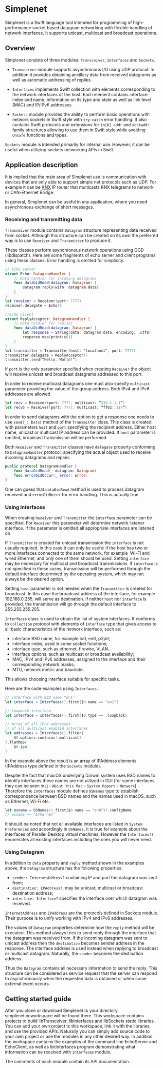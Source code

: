 
# Simplenet

Simplenet is a Swift language tool intended for programming of high-performance socket based datagram networking with flexible handling of network interfaces. It supports unicast, multicast and broadcast operations.

## Overview

Simplenet consists of three modules: `Transceiver`, `Interfaces` and `Sockets`.

- `Transceiver` module supports asynchronous I/O using UDP protocol. In addition it provides obtaining ancillary data from received datagrams as well as automatic addressing of replies.

- `Interfaces` implements Swift collection with elements corresponding to the network interfaces of the host. Each element contains interface index and name, information on its type and state as well as link level (MAC) and IP/IPv6 addresses.

- `Sockets` module provides the ability to perform basic operations with network sockets in Swift style with `try-catch` error handling. It also contains Swift protocols and extensions for `in[6]_addr` and `sockaddr` family structures allowing to use them in Swift style while avoiding `Unsafe` functions and types. 

`Sockets` module is intended primarily for internal use. However, it can be useful when utilizing sockets networking APIs in Swift.

## Application description

 It is implied that the main area of Simplenet use is communication with devices that are only able to support simple net protocols such as UDP. For example it can be [KNX](www.knx.org) IP router that multicasts KNX telegrams to network or CAN-Ethernet Bridge.

In general, Simplenet can be useful in any application, where you need asynchronous exchange of short messages.

### Receiving and transmitting data

`Transceiver` module contains `Datagram` structure representing data received from socket. Although this structure can be created on its own the preferred way is to use `Receiver` and `Transmitter`  to produce it.

These classes perform asynchronous network operations using GCD (libdispatch). Here are some fragments of echo server and client programs using these classes. Error handling is omitted for simplicity.

```swift
// Echo server
struct Echo: DatagramHandler {
    // Data handler for incoming datagrams
    func dataDidRead(datagram: Datagram) {
        datagram.reply(with: datagram.data)
    }
}
let receiver = Receiver(port: 7777)
receiver.delegate = Echo()
```

```swift
//Echo client
struct ReplyAcceptor: DatagramHandler {
    // data handler for replies
    func dataDidRead(datagram: Datagram) {
        let response = String(data: datagram.data, encoding: .utf8)
        response.map{print($0)}
    }
}
let transmitter = Transmitter(host: “localhost”, port: 7777)
transmitter.delegate = ReplyAcceptor()
transmitter.send(“Hello, World!”)
```

If `port` is the only parameter specified when creating `Receiver` the object will receive unicast and broadcast datagrams addressed to this port.

In order to receive multicast datagrams one must also specify `multicast` parameter providing the value of the group address. Both IPv4 and IPv6 addresses are allowed.

```swift
let recv = Receiver(port: 7777, multicast: “239.1.1.1”)
let recv6 = Receiver(port: 7777, multicast: “ff02::114”)
```

In order to send datagrams with the option to get a response one needs to use `send(_: Data)` method of the `Transmitter` class. This class is created with parameters `host` and `port` specifying the recipient address. Either host name, unicast or multicast IP address can be provided. If `host` parameter is omitted, broadcast transmission will be performed.

Both `Receiver` and `Transmitter` classes have `delegate` property conforming to `DatagramHandler` protocol, specifying the actual object used to receive incoming datagrams and replies.

```swift
public protocol DatagramHandler {
    func dataDidRead(_ datagram: Datagram)
    func errorDidOccur(_ error: Error)
}
```

One can guess that `dataDidRead` method is used to process datagram received and `errorDidOccur` for error handling. This is actually true.

### Using Interfaces

When creating `Receiver` and `Transmitter` the `interface` parameter can be specified. For `Receiver` this parameter will determine network listener interface. If the parameter is omitted all appropriate interfaces are listened on.

If `Transmitter` is created for unicast transmission the `interface` is not usually required. In this case it can only be useful if the host has two or more interfaces connected to the same network, for example  Wi-Fi and wired Ethernet, and only one of them should be used. Setting `interface` may be necessary for multicast and broadcast transmissions. If `interface` is not specified in these cases, transmission will be performed through the default interface determined by the operating system, which may not always be the desired option.

Setting `host` parameter is not needed when the `Transmitter` is created for broadcast. In this case the broadcast address of the interface, for example 192.168.0.255, will serve as destination. If neither `host` nor `interface` is provided, the transmission will go through the default interface to 255.255.255.255.

`Interfaces` class is used to obtain the list of system interfaces. It conforms to `Collection` protocol with elements of `Interface` type that gives access to all basic characteristics of the network interface, such as:

- interface BSD name, for example lo0, en0, p2p0;
- interface index, used in some socket functions;
- interface type, such as ethernet, firewire, VLAN…
- interface options, such as multicast or broadcast availability;
- MAC, IPv4 and IPv6 addresses, assigned to the interface and their corresponding network masks;
- MTU, network metric and baudrate.

This allows choosing interface suitable for specific tasks.  

Here are the code examples using `Interfaces`.

```swift
// Interface with BSD name “en1”
let interface = Interfaces().first{$0.name == "en1"}
```

```swift
// Loopback interface
let interface = Interfaces().first{$0.type == .loopback}
```

```swift
// Array of all IPv4 addresses
// of all multicast enabled interfaces
let addresses = Interfaces().filter{
    $0.options.contains(.multicast)
}.flatMap{
    $0.ip4
}
```

In the example above the result is an array of IPAddress elements  (IPAddress type defined in the `Sockets` module).

Despite the fact that macOS underlying Darwin system uses BSD names to identify interfaces these names are not utilized in GUI (for some interfaces they can be seen in `` - `About this Mac` - `System Report` - `Network`). Therefore the `Interfaces` module defines `OSNames` type to establish correspondence between BSD names and the names used in macOS, such as Ethernet, Wi-Fi etc.

```swift
let osname = OSNames().first{$0.name == "en0"}?.configName
// osname == “Ethernet"
```

It should be noted that not all available interfaces are listed in `System Preferences` and accordingly in `OSNames`. It is true for example about the interfaces of Parallel Desktop virtual machines. However the `Interfaces()` enumerates all existing interfaces including the ones you will never need.

### Using Datagram

In addition to `data` property and `reply` method shown in the examples above, the `Datagram` structure has the following properties:

- `sender: InternetAddress?` containing IP and port the datagram was sent from;
- `destination: IPAddress?`, may be unicast, multicast or broadcast destination address;
- `interface: Interface?` specifies the interface over which datagram was received. 

`InternetAddress` and `IPAddress` are the protocols defined in Sockets module. Their purpose is to unify working with IPv4 and IPv6 addresses. 

The values of `Datagram` properties determine how the `reply` method will be executed. This method always tries to send reply through the interface that the datagram was received from. If the incoming datagram was sent to unicast address then the `destination` becomes sender address in the response. The interface address is used instead when replying to broadcast or multicast datagram. Naturally, the `sender` becomes the destination address.

Thus the `Datagram` contains all necessary information to send the reply. This structure can be considered as service request that the server can respond to asynchronously when the requested data is obtained or when some external event occurs.

## Getting started guide

After you clone or download Simplenet to your directory, simplenet.xcworkspace will be found there. This workspace contains projects to build libTransceiver, libInterfaces and libSockets static libraries. You can add your own project to this workspace, link it with the libraries, and use the provided APIs. Naturally you can simply add source code to your own project or use the modules in any other desired way. In addition the workspace contains the examples of the command line EchoServer and EchoClient, as well as listInterfaces program demonstrating what information can be received with `Interfaces` module.

The comments of each module contain its API documentation.





